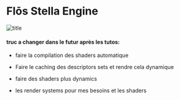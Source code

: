# Flōs Stella Engine
![title](images_Flos_Stella_1.png)

#### truc a changer dans le futur après les tutos:

- faire la compilation des shaders automatique

- Faire le caching des descriptors sets et rendre cela dynamique 

- faire des shaders plus dynamics

- les render systems pour mes besoins et les shaders